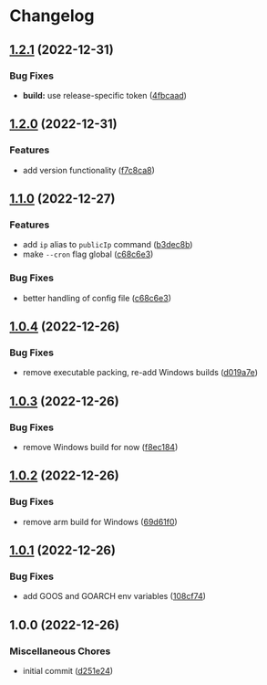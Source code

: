 # Changelog

## [1.2.1](https://github.com/Falklian/cloudflare-ddns/compare/v1.2.0...v1.2.1) (2022-12-31)


### Bug Fixes

* **build:** use release-specific token ([4fbcaad](https://github.com/Falklian/cloudflare-ddns/commit/4fbcaadea3c11e90396ba785ba62da769c0de9a1))

## [1.2.0](https://github.com/Falklian/cloudflare-ddns/compare/v1.1.0...v1.2.0) (2022-12-31)


### Features

* add version functionality ([f7c8ca8](https://github.com/Falklian/cloudflare-ddns/commit/f7c8ca86910419734a243ef6a5687fc043d46e3d))

## [1.1.0](https://github.com/Falklian/cloudflare-ddns/compare/v1.0.4...v1.1.0) (2022-12-27)


### Features

* add `ip` alias to `publicIp` command ([b3dec8b](https://github.com/Falklian/cloudflare-ddns/commit/b3dec8b48fb80714c9b02aa6070cd8905d1e4833))
* make `--cron` flag global ([c68c6e3](https://github.com/Falklian/cloudflare-ddns/commit/c68c6e30702a5d7bea7d1d0ff8487e2818df5e1f))


### Bug Fixes

* better handling of config file ([c68c6e3](https://github.com/Falklian/cloudflare-ddns/commit/c68c6e30702a5d7bea7d1d0ff8487e2818df5e1f))

## [1.0.4](https://github.com/Falklian/cloudflare-ddns/compare/v1.0.3...v1.0.4) (2022-12-26)


### Bug Fixes

* remove executable packing, re-add Windows builds ([d019a7e](https://github.com/Falklian/cloudflare-ddns/commit/d019a7ecd01aea522c8b382ac5540a0031a9548e))

## [1.0.3](https://github.com/Falklian/cloudflare-ddns/compare/v1.0.2...v1.0.3) (2022-12-26)


### Bug Fixes

* remove Windows build for now ([f8ec184](https://github.com/Falklian/cloudflare-ddns/commit/f8ec1844d7b8567e5e7cd7e9e585f04c12931173))

## [1.0.2](https://github.com/Falklian/cloudflare-ddns/compare/v1.0.1...v1.0.2) (2022-12-26)


### Bug Fixes

* remove arm build for Windows ([69d61f0](https://github.com/Falklian/cloudflare-ddns/commit/69d61f0d4a648c90637044f0af07cbe71d501050))

## [1.0.1](https://github.com/Falklian/cloudflare-ddns/compare/v1.0.0...v1.0.1) (2022-12-26)


### Bug Fixes

* add GOOS and GOARCH env variables ([108cf74](https://github.com/Falklian/cloudflare-ddns/commit/108cf743746149427bb24e6260e412c40adaa6b4))

## 1.0.0 (2022-12-26)


### Miscellaneous Chores

* initial commit ([d251e24](https://github.com/Falklian/cloudflare-ddns/commit/d251e2435dd4b1224d1372f3db35371f3e4f75de))
